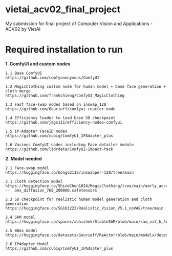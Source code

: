 # vietai_acv02_final_project
My submission for final project of Computer Vision and Applications - ACV02 by VietAI

# Required installation to run 
**1. ComfyUI and custom nodes** 

    1.1 Base ComfyUI
    https://github.com/comfyanonymous/ComfyUI
    
    1.2 MagicClothing custom node for human model + base face generation + cloth merge
    https://github.com/frankchieng/ComfyUI_MagicClothing
    
    1.3 Fast face-swap nodes based on inswap_128
    https://github.com/Gourieff/comfyui-reactor-node
    
    1.4 Efficiency loader to load base SD checkpoint
    https://github.com/jags111/efficiency-nodes-comfyui
    
    1.5 IP-Adapter FaceID nodes
    https://github.com/cubiq/ComfyUI_IPAdapter_plus
    
    1.6 Various ComfyUI nodes including Face detailer module
    https://github.com/ltdrdata/ComfyUI-Impact-Pack

**2. Model needed**

    2.1 Face-swap model
    https://huggingface.co/bongo2112/inswapper-128/tree/main
    
    2.1 Cloth detection model
    https://huggingface.co/ShineChen1024/MagicClothing/tree/main/early_access --  oms_diffusion_768_200000.safetensors
    
    2.3 SD checkpoint for realistic human model generation and cloth generation
    https://huggingface.co/SG161222/Realistic_Vision_V5.1_noVAE/tree/main
    
    2.4 SAM model
    https://huggingface.co/spaces/abhishek/StableSAM/blob/main/sam_vit_h_4b8939.pth
    
    2.5 BBox model
    https://huggingface.co/datasets/Gourieff/ReActor/blob/main/models/detection/bbox/face_yolov8m.pt
    
    2.6 IPAdapter Model
    https://github.com/cubiq/ComfyUI_IPAdapter_plus
